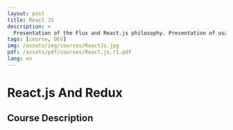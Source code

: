 ```yaml
---
layout: post
title: React JS
description: >
  Presentation of the Flux and React.js philosophy. Presentation of usage of React.js and Redux
tags: [course, DEV]
img: /assets/img/courses/ReactJs.jpg
pdf: /assets/pdf/courses/React.js.r1.pdf
lang: en
---
```

# React.js And Redux
## Course Description
